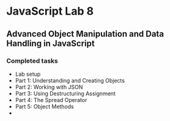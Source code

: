 # JavaScript Lab 8

## Advanced Object Manipulation and Data Handling in JavaScript

### Completed tasks

- Lab setup
- Part 1: Understanding and Creating Objects
- Part 2: Working with JSON
- Part 3: Using Destructuring Assignment
- Part 4: The Spread Operator
- Part 5: Object Methods
-
